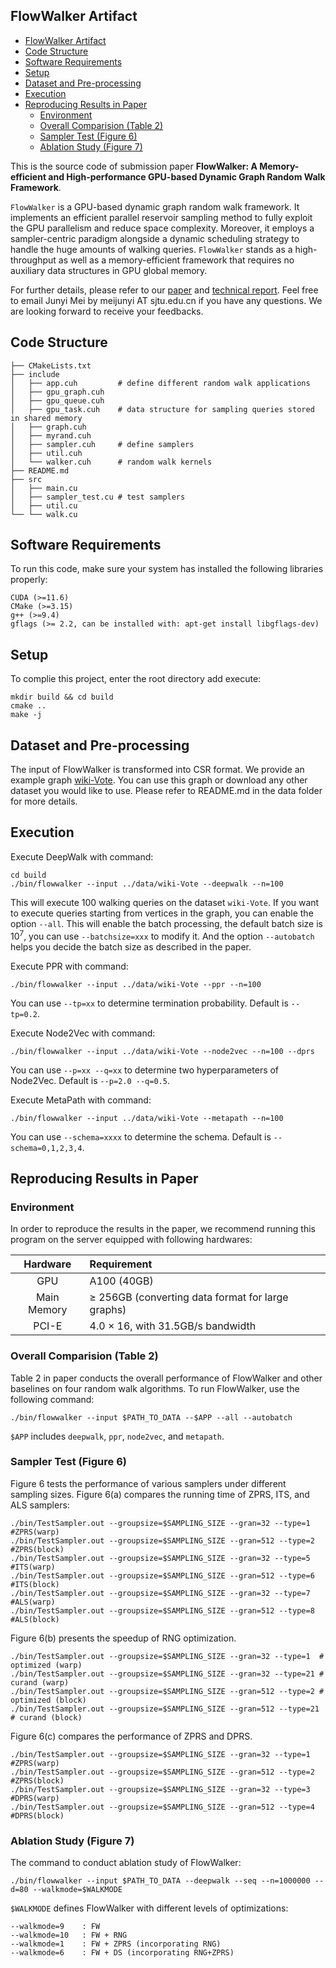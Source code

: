 ## FlowWalker Artifact


- [FlowWalker Artifact](#flowwalker-artifact)
- [Code Structure](#code-structure)
- [Software Requirements](#software-requirements)
- [Setup](#setup)
- [Dataset and Pre-processing](#dataset-and-pre-processing)
- [Execution](#execution)
- [Reproducing Results in Paper](#reproducing-results-in-paper)
  - [Environment](#environment)
  - [Overall Comparision (Table 2)](#overall-comparision-table-2)
  - [Sampler Test (Figure 6)](#sampler-test-figure-6)
  - [Ablation Study (Figure 7)](#ablation-study-figure-7)


This is the source code of submission paper **FlowWalker: A Memory-efficient and High-performance GPU-based Dynamic Graph Random Walk Framework**. 

`FlowWalker` is a GPU-based dynamic graph random walk framework. It implements an efficient parallel reservoir sampling method to fully exploit the GPU parallelism and reduce space complexity. Moreover, it employs a sampler-centric paradigm alongside a dynamic scheduling strategy to handle the huge amounts of walking queries. `FlowWalker` stands as a high-throughput as well as a memory-efficient framework that requires no auxiliary data structures in GPU global memory. 

For further details, please refer to our [paper](#) and [technical report](https://github.com/junyimei/flowwalker-artifact/blob/main/technical_report.pdf). Feel free to email Junyi Mei by meijunyi AT sjtu.edu.cn if you have any questions. We are looking forward to receive your feedbacks.


## Code Structure

```
├── CMakeLists.txt
├── include
│   ├── app.cuh         # define different random walk applications
│   ├── gpu_graph.cuh
│   ├── gpu_queue.cuh
│   ├── gpu_task.cuh    # data structure for sampling queries stored in shared memory
│   ├── graph.cuh
│   ├── myrand.cuh
│   ├── sampler.cuh     # define samplers
│   ├── util.cuh
│   └── walker.cuh      # random walk kernels
├── README.md
├── src
│   ├── main.cu
│   ├── sampler_test.cu # test samplers
│   ├── util.cu
└── └── walk.cu
```

## Software Requirements
To run this code, make sure your system has installed the following libraries properly:

```
CUDA (>=11.6)
CMake (>=3.15)
g++ (>=9.4)
gflags (>= 2.2, can be installed with: apt-get install libgflags-dev)
```

## Setup

To complie this project, enter the root directory add execute:
```
mkdir build && cd build
cmake ..
make -j
```

## Dataset and Pre-processing
The input of FlowWalker is transformed into CSR format. We provide an example graph [wiki-Vote](http://snap.stanford.edu/data/wiki-Vote.html). You can use this graph or download any other dataset you would like to use. Please refer to README.md in the data folder for more details.

## Execution 
Execute DeepWalk with command:
```
cd build
./bin/flowwalker --input ../data/wiki-Vote --deepwalk --n=100
```
This will execute 100 walking queries on the dataset `wiki-Vote`. If you want to execute queries starting from vertices in the graph, you can enable the option `--all`. This will enable the batch processing, the default batch size is $10^7$, you can use `--batchsize=xxx` to modify it. And the option `--autobatch` helps you decide the batch size as described in the paper.

Execute PPR with command:
```
./bin/flowwalker --input ../data/wiki-Vote --ppr --n=100 
```
You can use `--tp=xx` to determine termination probability. Default is `--tp=0.2`.

Execute Node2Vec with command:
```
./bin/flowwalker --input ../data/wiki-Vote --node2vec --n=100 --dprs
```
You can use `--p=xx --q=xx` to determine two hyperparameters of Node2Vec. Default is `--p=2.0 --q=0.5`.

Execute MetaPath with command:
```
./bin/flowwalker --input ../data/wiki-Vote --metapath --n=100
```
You can use `--schema=xxxx` to determine the schema. Default is `--schema=0,1,2,3,4`.

## Reproducing Results in Paper

### Environment
In order to reproduce the results in the paper, we recommend running this program on the server equipped with following hardwares:

| Hardware | Requirement | 
| :-----:| :---- | 
| GPU | A100 (40GB) | 
| Main Memory | $\geq$ 256GB (converting data format for large graphs) | 
| PCI-E | 4.0 × 16, with 31.5GB/s bandwidth |

### Overall Comparision (Table 2)
Table 2 in paper conducts the overall performance of FlowWalker and other baselines on four random walk algorithms. To run FlowWalker, use the following command:
```
./bin/flowwalker --input $PATH_TO_DATA --$APP --all --autobatch
```
`$APP` includes `deepwalk`, `ppr`, `node2vec`, and `metapath`.

### Sampler Test (Figure 6)
Figure 6 tests the performance of various samplers under different sampling sizes. Figure 6(a) compares the running time of ZPRS, ITS, and ALS samplers:
```
./bin/TestSampler.out --groupsize=$SAMPLING_SIZE --gran=32 --type=1  #ZPRS(warp)
./bin/TestSampler.out --groupsize=$SAMPLING_SIZE --gran=512 --type=2 #ZPRS(block)
./bin/TestSampler.out --groupsize=$SAMPLING_SIZE --gran=32 --type=5  #ITS(warp)
./bin/TestSampler.out --groupsize=$SAMPLING_SIZE --gran=512 --type=6 #ITS(block)
./bin/TestSampler.out --groupsize=$SAMPLING_SIZE --gran=32 --type=7  #ALS(warp)
./bin/TestSampler.out --groupsize=$SAMPLING_SIZE --gran=512 --type=8 #ALS(block)
```

Figure 6(b) presents the speedup of RNG optimization.
```
./bin/TestSampler.out --groupsize=$SAMPLING_SIZE --gran=32 --type=1  # optimized (warp)
./bin/TestSampler.out --groupsize=$SAMPLING_SIZE --gran=32 --type=21 # curand (warp)
./bin/TestSampler.out --groupsize=$SAMPLING_SIZE --gran=512 --type=2 # optimized (block)
./bin/TestSampler.out --groupsize=$SAMPLING_SIZE --gran=512 --type=21 # curand (block)
```

Figure 6(c) compares the performance of ZPRS and DPRS.
```
./bin/TestSampler.out --groupsize=$SAMPLING_SIZE --gran=32 --type=1  #ZPRS(warp)
./bin/TestSampler.out --groupsize=$SAMPLING_SIZE --gran=512 --type=2 #ZPRS(block)
./bin/TestSampler.out --groupsize=$SAMPLING_SIZE --gran=32 --type=3  #DPRS(warp)
./bin/TestSampler.out --groupsize=$SAMPLING_SIZE --gran=512 --type=4 #DPRS(block)
```

### Ablation Study (Figure 7)
The command to conduct ablation study of FlowWalker:
```
./bin/flowwalker --input $PATH_TO_DATA --deepwalk --seq --n=1000000 --d=80 --walkmode=$WALKMODE
```
`$WALKMODE` defines FlowWalker with different levels of optimizations:
```
--walkmode=9    : FW
--walkmode=10   : FW + RNG
--walkmode=1    : FW + ZPRS (incorporating RNG)
--walkmode=6    : FW + DS (incorporating RNG+ZPRS)
```